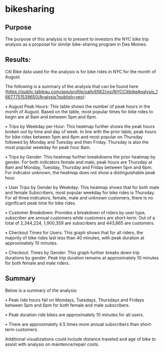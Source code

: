 # bikesharing

## Purpose
The purpose of this analysis is to present to investors the NYC bike trip analysis as a proposal for similar bike-sharing program in Des Moines.

## Results:

Citi Bike data used for the analysis is for bike rides in NYC for the month of August. 

The following is a summary of the analysis that can be found here (https://public.tableau.com/app/profile/sally6562/viz/NYCCitibikeAnalysis_16677751539650/Analysis?publish=yes):

•	August Peak Hours: This table shows the number of peak hours in the month of August. Based on the table, most popular times for bike rides to 
begin are at 8am and between 5pm and 6pm. 

•	Trips by Weekday per Hour: This heatmap further shows the peak hours broken out by time and day of week. In line with the prior table, peak 
hours for bike rides between 5pm and 6pm and most popular on Thursday followed by Monday and Tuesday and then Friday. Thursday is also the most 
popular weekday for peak hour 8am. 

•	Trips by Gender: This heatmap further breakdowns the prior heatmap by gender. For both indicators female and male, peak hours are Thursday at 
8am and Monday, Tuesday, Thursday and Friday between 5pm and 6pm. For indicator unknown, the heatmap does not show a distinguishable peak hour.

•	User Trips by Gender by Weekday: This heatmap shows that for both male and female Subscribers, most popular weekday for bike rides is Thursday. For all three indicators, female, male and unknown customers, there is no significant peak time for bike rides. 

•	Customer Breakdown: Provides a breakdown of riders by user type, subscriber are annual customers while customers are short-term. Out of a total of 2,344,224, 1,900,359 are subscribers and 443,865 are customers. 

•	Checkout Times for Users: This graph shows that for all riders, the majority of bike rides last less than 40 minutes, with peak duration at 
approximately 10 minutes. 

•	Checkout. Times by Gender: This graph further breaks down trip durations by gender. Peak trip duration remains at approximately 10 minutes for 
both female and male riders. 

## Summary
Below is a summary of the analysis:

•	Peak ride hours fall on Mondays, Tuesdays, Thursdays and Fridays between 5pm and 6pm for both female and male subscribers. 

•	Peak duration ride bikes are approximately 10 minutes for all users. 

•	There are approximately 4.5 times more annual subscribers than short-term customers. 

Additional visualizations could include distance traveled and age of bike to assist with analysis on maintence/repair costs. 
